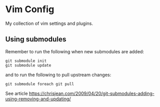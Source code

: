 # Vim Config

My collection of vim settings and plugins.

## Using submodules

Remember to run the following when new submodules are added:
```
git submodule init
git submodule update
```
and to run the following to pull upstream changes:
```
git submodule foreach git pull
```
See article https://chrisjean.com/2009/04/20/git-submodules-adding-using-removing-and-updating/

